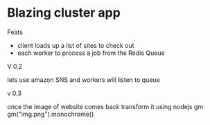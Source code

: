 # Blazing cluster app

Feats
 
 - client loads up a list of sites to check out
 - each worker to process a job from the Redis Queue
 


V 0.2 

lets use amazon SNS and workers will listen to queue


v 0.3 

once the image of  website comes back
transform it using nodejs gm 
gm("img.png").monochrome()

